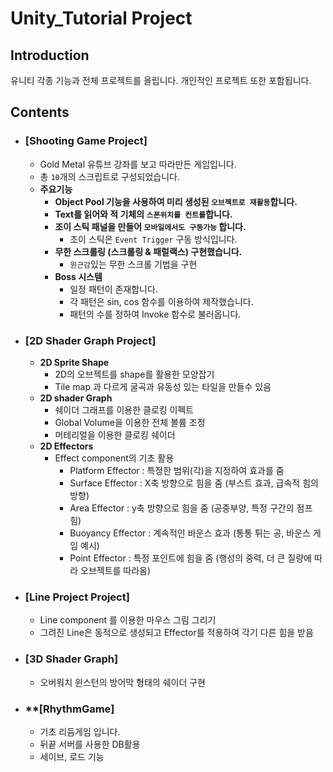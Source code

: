 # **Unity_Tutorial Project**

## Introduction

유니티 각종 기능과 전체 프로젝트를 올립니다.
개인적인 프로젝트 또한 포함됩니다.

## Contents

- ###  **[Shooting Game Project]**

  - Gold Metal 유튜브 강좌를 보고 따라만든 게임입니다.
  - 총 `10`개의 스크립트로 구성되었습니다.
  - **주요기능**
    - **Object Pool 기능을 사용하여 미리 생성된 `오브젝트로 재활용`합니다.**
    - **Text를 읽어와 적 기체의 `스폰위치를 컨트롤`합니다.**
    - **조이 스틱 패널을 만들어 `모바일에서도 구동가능` 합니다.**
      - 조이 스틱은 `Event Trigger` 구동 방식입니다.
    - **무한 스크롤링 (스크롤링 & 패럴랙스) 구현했습니다.**
      - `원근감`있는 무한 스크롤 기법을 구현
    - **Boss 시스템**
      - 일정 패턴이 존재합니다.
      - 각 패턴은 sin, cos 함수를 이용하여 제작했습니다.
      - 패턴의 수를 정하여 Invoke 함수로 불러옵니다.

- ### **[2D Shader Graph Project]**

  - **2D Sprite Shape**
    - 2D의 오브젝트를 shape를 활용한 모양잡기
    - Tile map 과 다르게 굴곡과 유동성 있는 타일을 만들수 있음
  - **2D shader Graph**
    - 쉐이더 그래프를 이용한 클로킹 이펙트
    - Global Volume을 이용한 전체 볼륨 조정
    - 머테리얼을 이용한 클로킹 쉐이더
  - **2D Effectors**
    - Effect component의 기초 활용
      - Platform Effector : 특정한 범위(각)을 지정하여 효과를 줌
      - Surface Effector : X축 방향으로 힘을 줌 (부스트 효과, 급속적 힘의 방향)
      - Area Effector : y축 방향으로 힘을 줌 (공중부양, 특정 구간의 점프 힘)
      - Buoyancy Effector : 계속적인 바운스 효과 (통통 튀는 공, 바운스 게임 예시)
      - Point Effector : 특정 포인트에 힘을 줌 (행성의 중력, 더 큰 질량에 따라 오브젝트를 따라옴)  

- ### **[Line Project Project]**

  - Line component 를 이용한 마우스 그림 그리기
  - 그려진 Line은 동적으로 생성되고 Effector를 적용하여 각기 다른 힘을 받음

- ### **[3D Shader Graph]**

  - 오버워치 윈스턴의 방어막 형태의 쉐이더 구현

- ### **[RhythmGame]

  - 기초 리듬게임 입니다.
  - 뒤끝 서버를 사용한 DB활용
  - 세이브, 로드 기능
